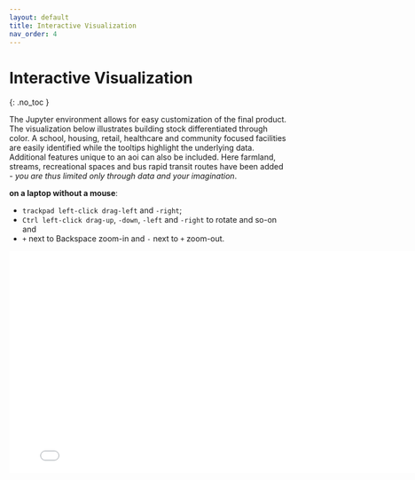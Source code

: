 ```yaml
---
layout: default
title: Interactive Visualization
nav_order: 4
---
```


# Interactive Visualization
{: .no_toc }


The Jupyter environment allows for easy customization of the final product. The visualization below illustrates building stock differentiated through color. A school, housing, retail, healthcare and community focused facilities are easily identified while the tooltips highlight the underlying data. Additional features unique to an aoi can also be included. Here farmland, streams, recreational spaces and bus rapid transit routes have been added *- you are thus limited only through data and your imagination*. <!-- {: .fs-6 .fw-300 } -->

**on a laptop without a mouse**:

- `trackpad left-click drag-left` and `-right`;
- `Ctrl left-click drag-up`, `-down`, `-left` and `-right` to rotate and so-on and
- `+` next to Backspace zoom-in and `-` next to `+` zoom-out.


<iframe src="{{site.baseurl | prepend: site.url}}/img/interactiveOnly.html" style="width: 800px; height: 400px; border: 0px"></iframe>
